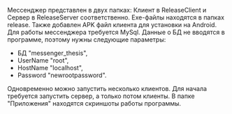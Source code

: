 Мессенджер представлен в двух папках: Клиент в ReleaseClient и Сервер в ReleaseServer соответственно. Exe-файлы находятся в папках release. Также добавлен APK файл клиента для установки на Android.
Для работы мессенджера требуется MySql. Данные о БД не вводятся в программе, поэтому нужны следующие параметры: 
- БД "messenger_thesis",
- UserName "root",
- HostName "localhost",
- Password "newrootpassword".

Одновременно можно запустить несколько клиентов.
Для начала требуется запустить сервер, а только потом клиенты.
В папке "Приложения" находятся скриншоты работы программы.

